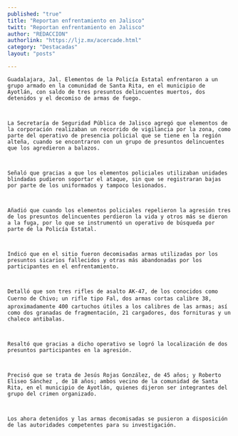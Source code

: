 ```yaml
---
published: "true"
title: "Reportan enfrentamiento en Jalisco"
twitt: "Reportan enfrentamiento en Jalisco"
author: "REDACCION"
authorlink: "https://ljz.mx/acercade.html"
category: "Destacadas"
layout: "posts"

---
```



  
    Guadalajara, Jal. Elementos de la Policía Estatal enfrentaron a un grupo armado en la comunidad de Santa Rita, en el municipio de Ayotlán, con saldo de tres presuntos delincuentes muertos, dos detenidos y el decomiso de armas de fuego.
  
  
  
    La Secretaría de Seguridad Pública de Jalisco agregó que elementos de la corporación realizaban un recorrido de vigilancia por la zona, como parte del operativo de presencia policial que se tiene en la región alteña, cuando se encontraron con un grupo de presuntos delincuentes que los agredieron a balazos.
  
  
  
    Señaló que gracias a que los elementos policiales utilizaban unidades blindadas pudieron soportar el ataque, sin que se registraran bajas por parte de los uniformados y tampoco lesionados.
  
  
  
    Añadió que cuando los elementos policiales repelieron la agresión tres de los presuntos delincuentes perdieron la vida y otros más se dieron a la fuga, por lo que se instrumentó un operativo de búsqueda por parte de la Policía Estatal.
  
  
  
    Indicó que en el sitio fueron decomisadas armas utilizadas por los presuntos sicarios fallecidos y otras más abandonadas por los participantes en el enfrentamiento.
  
  
  
    Detalló que son tres rifles de asalto AK-47, de los conocidos como Cuerno de Chivo; un rifle tipo Fal, dos armas cortas calibre 38, aproximadamente 400 cartuchos útiles a los calibres de las armas; así como dos granadas de fragmentación, 21 cargadores, dos fornituras y un chaleco antibalas.
  
  
  
    Resaltó que gracias a dicho operativo se logró la localización de dos presuntos participantes en la agresión.
  
  
  
    Precisó que se trata de Jesús Rojas González, de 45 años; y Roberto Eliseo Sánchez , de 18 años; ambos vecino de la comunidad de Santa Rita, en el municipio de Ayotlán, quienes dijeron ser integrantes del grupo del crimen organizado.
  
  
  
    Los ahora detenidos y las armas decomisadas se pusieron a disposición de las autoridades competentes para su investigación.
  


